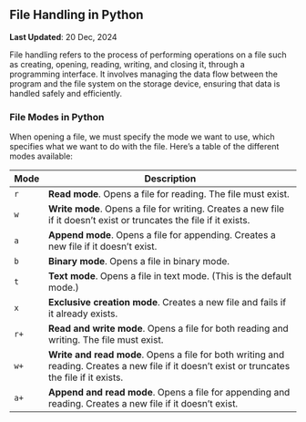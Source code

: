 ## File Handling in Python

**Last Updated**: 20 Dec, 2024

File handling refers to the process of performing operations on a file such as creating, opening, reading, writing, and closing it, through a programming interface. It involves managing the data flow between the program and the file system on the storage device, ensuring that data is handled safely and efficiently.

### File Modes in Python

When opening a file, we must specify the mode we want to use, which specifies what we want to do with the file. Here’s a table of the different modes available:

| Mode  | Description                                                                                  |
|-------|----------------------------------------------------------------------------------------------|
| `r`   | **Read mode**. Opens a file for reading. The file must exist.                                |
| `w`   | **Write mode**. Opens a file for writing. Creates a new file if it doesn’t exist or truncates the file if it exists. |
| `a`   | **Append mode**. Opens a file for appending. Creates a new file if it doesn’t exist.        |
| `b`   | **Binary mode**. Opens a file in binary mode.                                                |
| `t`   | **Text mode**. Opens a file in text mode. (This is the default mode.)                       |
| `x`   | **Exclusive creation mode**. Creates a new file and fails if it already exists.             |
| `r+`  | **Read and write mode**. Opens a file for both reading and writing. The file must exist.    |
| `w+`  | **Write and read mode**. Opens a file for both writing and reading. Creates a new file if it doesn’t exist or truncates the file if it exists. |
| `a+`  | **Append and read mode**. Opens a file for appending and reading. Creates a new file if it doesn’t exist. |
